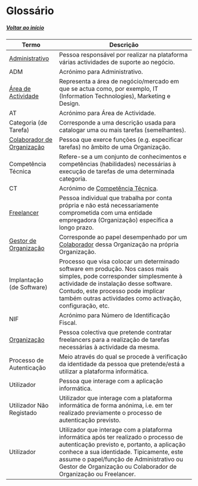 # Glossário

##### [Voltar ao início](https://github.com/blestonbandeiraUPSKILL/upskill_java1_labprg_grupo2/blob/main/README.md)

|Termo| Descrição|
|---|---|
|[Administrativo](#Administrativo)|Pessoa responsável por realizar na plataforma várias actividades de suporte ao negócio. |
| ADM  |  Acrónimo para <a Administrativo="Administrativo">Administrativo</a>. |
| [Área de Actividade](#AreaActividade)  | Representa a área de negócio/mercado em que se actua como, por exemplo, IT (Information Technologies), Marketing e Design.  |
| AT  |  Acrónimo para <a AreaActividade="AreaActividade">Área de Actividade</a>. |
| Categoria (de Tarefa)  | Corresponde a uma descrição usada para catalogar uma ou mais tarefas (semelhantes).  |
| [Colaborador de Organização](#ColaboradorOrganizacao) | Pessoa que exerce funções (e.g. especificar tarefas) no âmbito de uma  <a Organizacao="Organizacao">Organização</a>.   |
|  <a CompetenciaTecnica="CompetenciaTecnica">Competência Técnica</a> |  Refere-se a um conjunto de conhecimentos e competências (habilidades) necessárias à execução de tarefas de uma determinada categoria. |
| CT  |  Acrónimo de [Competência Técnica](#CompetenciaTecnica). |
|  [Freelancer](#Freelancer) |  Pessoa individual que trabalha por conta própria e não está necessariamente comprometida com uma entidade empregadora (<a Organizacao="Organizacao">Organização</a>) específica a longo prazo. |
| [Gestor de Organização](#GestorOrganizacao)  | Corresponde ao papel desempenhado por um [Colaborador](#ColaboradorOrganizacao) dessa Organização na própria <a Organizacao="Organizacao">Organização</a>.  |
|  Implantação (de Software) | Processo que visa colocar um determinado software em produção. Nos casos mais simples, pode corresponder simplesmente à actividade de instalação desse software. Contudo, este processo pode implicar também outras actividades como activação, configuração, etc.  |
| NIF  | Acrónimo para Número de Identificação Fiscal.  |
| [Organização](#Organizacao)|  Pessoa colectiva que pretende contratar freelancers para a realização de tarefas necessárias à actividade da mesma. |
|  Processo de Autenticação | Meio através do qual se procede à verificação da identidade da pessoa que pretende/está a utilizar a plataforma informática.  |
|  Utilizador |  Pessoa que interage com a aplicação informática. |
|  Utilizador Não Registado |Utilizador que interage com a plataforma informática de forma anónima, i.e. em ter realizado previamente o processo de autenticação previsto.   |
|  Utilizador |Utilizador que interage com a plataforma informática após ter realizado o processo de autenticação previsto e, portanto, a aplicação conhece a sua identidade. Tipicamente, este assume o papel/função de <a Administrativo="Administrativo">Administrativo</a> ou <a GestorOrganizacao="Gestor de Organizacao">Gestor de Organização</a> ou <a ColaboradorOrganizacao="ColaboradorOrganizacao">Colaborador de Organização</a> ou <a Freelancer="Freelancer">Freelancer</a>.|